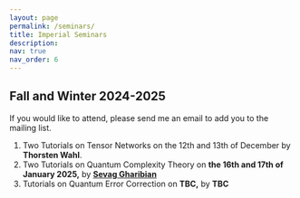 ```yaml
---
layout: page
permalink: /seminars/
title: Imperial Seminars
description: 
nav: true
nav_order: 6
---
```



## Fall and Winter 2024-2025
If you would like to attend, please send me an email to add you to the mailing list. 

1. Two Tutorials on Tensor Networks on the 12th and 13th of December by <b>Thorsten Wahl</b>. 
2. Two Tutorials on Quantum Complexity Theory on <b>the 16th and 17th of January 2025,</b> by <b><a href="https://groups.uni-paderborn.de/fg-qi/"> Sevag Gharibian</a></b>
3. Tutorials on Quantum Error Correction on <b> TBC,</b> by <b> TBC</b>
   
